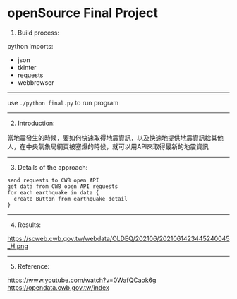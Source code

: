 # openSource Final Project

1. Build process:

python imports:
* json  
* tkinter  
* requests  
* webbrowser  

---

use
` ./python final.py `
to run program

---

2. Introduction:

 當地震發生的時候，要如何快速取得地震資訊，以及快速地提供地震資訊給其他人，在中央氣象局網頁被塞爆的時候，就可以用API來取得最新的地震資訊
 
 
 ---


3. Details of the approach:

```
send requests to CWB open API
get data from CWB open API requests
for each earthquake in data {
  create Button from earthquake detail
}

```

---

4. Results:

https://scweb.cwb.gov.tw/webdata/OLDEQ/202106/2021061423445240045_H.png





---


5. Reference:

https://www.youtube.com/watch?v=0WafQCaok6g  
https://opendata.cwb.gov.tw/index  





